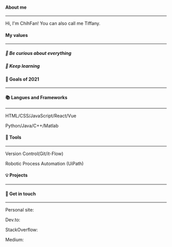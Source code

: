 #### About me
-------------
Hi, I'm ChihFan! You can also call me Tiffany. 

#### My values
-------------
##### 🍏 Be curious about everything

##### 🙌 Keep learning

#### 🔭 Goals of 2021
-------------

#### 📚 Langues and Frameworks
-------------
HTML/CSS/JavaScript/React/Vue

Python/Java/C++/Matlab

#### 🔧 Tools
-------------
Version Control(Git/it-Flow)

Robotic Process Automation (UiPath)

#### 💡 Projects
-------------

#### 🔗 Get in touch
-------------
Personal site: 

Dev.to: 

StackOverflow: 

Medium: 
